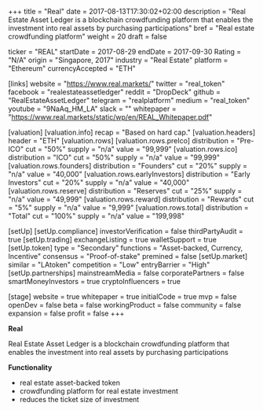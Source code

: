 +++
title = "Real"
date = 2017-08-13T17:30:02+02:00
description = "Real Estate Asset Ledger is a blockchain crowdfunding platform that enables the investment into real assets by purchasing participations"
bref = "Real estate crowdfunding platform"
weight = 20
draft = false

ticker = "REAL"
startDate = 2017-08-29
endDate = 2017-09-30
Rating = "N/A"
origin = "Singapore, 2017"
industry = "Real Estate"
platform = "Ethereum"
currencyAccepted = "ETH"

[links]
  website = "https://www.real.markets/"
  twitter = "real_token"
  facebook = "realestateassetledger"
  reddit = "DropDeck"
  github = "RealEstateAssetLedger"
  telegram = "realplatform"
  medium = "real_token"
  youtube = "9NaAq_HM_LA"
  slack = ""
  whitepaper = "https://www.real.markets/static/wp/en/REAL_Whitepaper.pdf"

[valuation]
  [valuation.info]
    recap = "Based on hard cap."
  [valuation.headers]
    header = "ETH"
  [valuation.rows]
    [valuation.rows.preIco]
      distribution = "Pre-ICO"
      cut = "50%"
      supply = "n/a"
      value = "99,999"
    [valuation.rows.ico]
      distribution = "ICO"
      cut = "50%"
      supply = "n/a"
      value = "99,999"
    [valuation.rows.founders]
      distribution = "Founders"
      cut = "20%"
      supply = "n/a"
      value = "40,000"
    [valuation.rows.earlyInvestors]
      distribution = "Early Investors"
      cut = "20%"
      supply = "n/a"
      value = "40,000"
    [valuation.rows.reserve]
      distribution = "Reserves"
      cut = "25%"
      supply = "n/a"
      value = "49,999"
    [valuation.rows.reward]
      distribution = "Rewards"
      cut = "5%"
      supply = "n/a"
      value = "9,999"
    [valuation.rows.total]
      distribution = "Total"
      cut = "100%"
      supply = "n/a"
      value = "199,998"


[setUp]
  [setUp.compliance]
    investorVerification = false
    thirdPartyAudit = true
  [setUp.trading]
    exchangeListing = true
    walletSupport = true
  [setUp.token]
    type = "Secondary"
    functions = "Asset-backed, Currency, Incentive"
    consensus = "Proof-of-stake"
    premined = false
  [setUp.market]
    similar = "LAtoken"
    competition = "Low"
    entryBarrier = "High"
  [setUp.partnerships]
    mainstreamMedia = false
    corporatePartners = false
    smartMoneyInvestors = true
    cryptoInfluencers = true

[stage]
  website = true
  whitepaper = true
  initialCode = true
  mvp = false
  openDev = false
  beta = false
  workingProduct = false
  community = false
  expansion = false
  profit = false
+++

**Real**

Real Estate Asset Ledger is a blockchain crowdfunding platform that enables the investment into real assets by purchasing participations

**Functionality**

* real estate asset-backed token
* crowdfunding platform for real estate investment
* reduces the ticket size of investment
